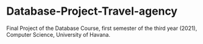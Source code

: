 # Database-Project-Travel-agency
Final Project of the Database Course, first semester of the third year (2021), Computer Science, University of Havana.

